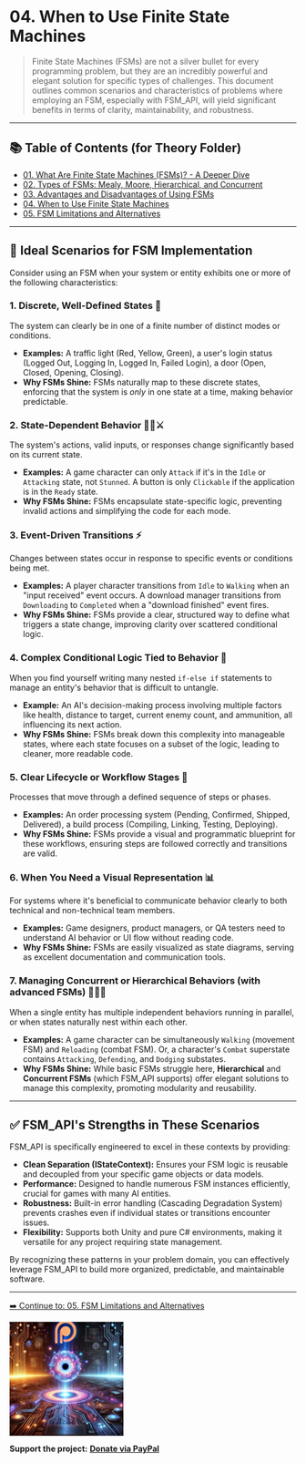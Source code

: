 # 04. When to Use Finite State Machines

> Finite State Machines (FSMs) are not a silver bullet for every programming problem, but they are an incredibly powerful and elegant solution for specific types of challenges. This document outlines common scenarios and characteristics of problems where employing an FSM, especially with FSM_API, will yield significant benefits in terms of clarity, maintainability, and robustness.

---

## 📚 Table of Contents (for Theory Folder)

* [01. What Are Finite State Machines (FSMs)? - A Deeper Dive](01_What_Are_FSMs.md)
* [02. Types of FSMs: Mealy, Moore, Hierarchical, and Concurrent](02_Types_Of_FSMs.md)
* [03. Advantages and Disadvantages of Using FSMs](03_Advantages_And_Disadvantages.md)
* [04. When to Use Finite State Machines](04_When_To_Use_FSMs.md)
* [05. FSM Limitations and Alternatives](05_FSM_Limitations_And_Alternatives.md)

---

## 🎯 Ideal Scenarios for FSM Implementation

Consider using an FSM when your system or entity exhibits one or more of the following characteristics:

### 1. **Discrete, Well-Defined States** 🚦
The system can clearly be in one of a finite number of distinct modes or conditions.
* **Examples:** A traffic light (Red, Yellow, Green), a user's login status (Logged Out, Logging In, Logged In, Failed Login), a door (Open, Closed, Opening, Closing).
* **Why FSMs Shine:** FSMs naturally map to these discrete states, enforcing that the system is *only* in one state at a time, making behavior predictable.

### 2. **State-Dependent Behavior** 🚶‍♀️⚔️
The system's actions, valid inputs, or responses change significantly based on its current state.
* **Examples:** A game character can only `Attack` if it's in the `Idle` or `Attacking` state, not `Stunned`. A button is only `Clickable` if the application is in the `Ready` state.
* **Why FSMs Shine:** FSMs encapsulate state-specific logic, preventing invalid actions and simplifying the code for each mode.

### 3. **Event-Driven Transitions** ⚡
Changes between states occur in response to specific events or conditions being met.
* **Examples:** A player character transitions from `Idle` to `Walking` when an "input received" event occurs. A download manager transitions from `Downloading` to `Completed` when a "download finished" event fires.
* **Why FSMs Shine:** FSMs provide a clear, structured way to define what triggers a state change, improving clarity over scattered conditional logic.

### 4. **Complex Conditional Logic Tied to Behavior** 🌳
When you find yourself writing many nested `if-else if` statements to manage an entity's behavior that is difficult to untangle.
* **Example:** An AI's decision-making process involving multiple factors like health, distance to target, current enemy count, and ammunition, all influencing its next action.
* **Why FSMs Shine:** FSMs break down this complexity into manageable states, where each state focuses on a subset of the logic, leading to cleaner, more readable code.

### 5. **Clear Lifecycle or Workflow Stages** 🔄
Processes that move through a defined sequence of steps or phases.
* **Examples:** An order processing system (Pending, Confirmed, Shipped, Delivered), a build process (Compiling, Linking, Testing, Deploying).
* **Why FSMs Shine:** FSMs provide a visual and programmatic blueprint for these workflows, ensuring steps are followed correctly and transitions are valid.

### 6. **When You Need a Visual Representation** 📊
For systems where it's beneficial to communicate behavior clearly to both technical and non-technical team members.
* **Examples:** Game designers, product managers, or QA testers need to understand AI behavior or UI flow without reading code.
* **Why FSMs Shine:** FSMs are easily visualized as state diagrams, serving as excellent documentation and communication tools.

### 7. **Managing Concurrent or Hierarchical Behaviors (with advanced FSMs)** 👯‍♀️🌲
When a single entity has multiple independent behaviors running in parallel, or when states naturally nest within each other.
* **Examples:** A game character can be simultaneously `Walking` (movement FSM) and `Reloading` (combat FSM). Or, a character's `Combat` superstate contains `Attacking`, `Defending`, and `Dodging` substates.
* **Why FSMs Shine:** While basic FSMs struggle here, **Hierarchical** and **Concurrent FSMs** (which FSM_API supports) offer elegant solutions to manage this complexity, promoting modularity and reusability.

---

## ✅ FSM_API's Strengths in These Scenarios

FSM_API is specifically engineered to excel in these contexts by providing:

* **Clean Separation (IStateContext):** Ensures your FSM logic is reusable and decoupled from your specific game objects or data models.
* **Performance:** Designed to handle numerous FSM instances efficiently, crucial for games with many AI entities.
* **Robustness:** Built-in error handling (Cascading Degradation System) prevents crashes even if individual states or transitions encounter issues.
* **Flexibility:** Supports both Unity and pure C# environments, making it versatile for any project requiring state management.

By recognizing these patterns in your problem domain, you can effectively leverage FSM_API to build more organized, predictable, and maintainable software.

---

[➡️ Continue to: 05. FSM Limitations and Alternatives](05_FSM_Limitations_And_Alternatives.md)

<a href="https://www.patreon.com/TheSingularityWorkshop" target="_blank">
    <img src="Branding/TheSingularityWorkshop.png" alt="Support The Singularity Workshop on Patreon" height="200" style="display: block;">
</a>

**Support the project:** [**Donate via PayPal**](https://www.paypal.com/donate/?hosted_button_id=3Z7263LCQMV9J)